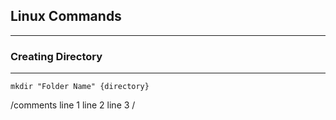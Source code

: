 ## Linux Commands 
---
### Creating Directory
---
 ```
 mkdir "Folder Name" {directory}
```
 /comments
 line 1
 line 2
 line 3
/
